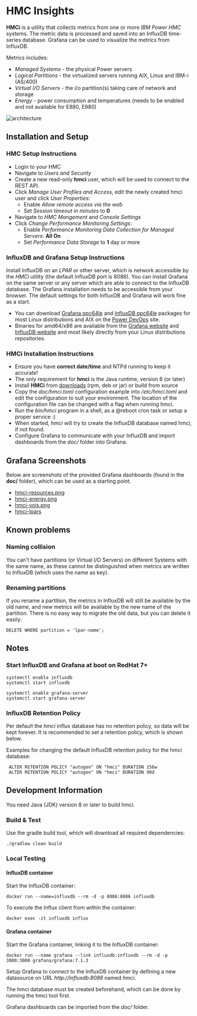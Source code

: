 # HMC Insights

**HMCi** is a utility that collects metrics from one or more *IBM Power HMC* systems. The metric data is processed and saved into an InfluxDB time-series database. Grafana can be used to visualize the metrics from InfluxDB.

Metrics includes:
- *Managed Systems* - the physical Power servers
- *Logical Partitions* - the virtualized servers running AIX, Linux and IBM-i (AS/400)
- *Virtual I/O Servers* - the i/o partition(s) taking care of network and storage
- *Energy* - power consumption and temperatures (needs to be enabled and not available for E880, E980)

![architecture](https://bitbucket.org/mnellemann/hmci/downloads/HMCi.png)

## Installation and Setup

### HMC Setup Instructions

- Login to your HMC
- Navigate to *Users and Security*
- Create a new read-only **hmci** user, which will be used to connect to the REST API.
- Click *Manage User Profiles and Access*, edit the newly created hmci user and click *User Properties*:
    - Enable *Allow remote access via the web*
    - Set *Session timeout in minutes* to **0**
- Navigate to *HMC Mangement* and *Console Settings*
- Click *Change Performance Monitoring Settings*:
    - Enable *Performance Monitoring Data Collection for Managed Servers*:  **All On**
    - Set *Performance Data Storage* to **1** day or more

### InfluxDB and Grafana Setup Instructions

Install InfluxDB on an *LPAR* or other server, which is network accessible by the *HMCi* utility (the default InfluxDB port is 8086). You can install Grafana on the same server or any server which are able to connect to the InfluxDB database. The Grafana installation needs to be accessible from your browser. The default settings for both InfluxDB and Grafana will work fine as a start.

- You can download [Grafana ppc64le](https://www.power-devops.com/grafana) and [InfluxDB ppc64le](https://www.power-devops.com/influxdb) packages for most Linux distributions and AIX on the [Power DevOps](https://www.power-devops.com/) site.
- Binaries for amd64/x86 are available from the [Grafana website](https://grafana.com/grafana/download) and [InfluxDB website](https://portal.influxdata.com/downloads/) and most likely directly from your Linux distributions repositories.

### HMCi Installation Instructions

- Ensure you have **correct date/time** and NTPd running to keep it accurate!
- The only requirement for **hmci** is the Java runtime, version 8 (or later)
- Install **HMCi** from [downloads](https://bitbucket.org/mnellemann/hmci/downloads/) (rpm, deb or jar) or build from source
- Copy the *doc/hmci.toml* configuration example into */etc/hmci.toml* and edit the configuration to suit your environment. The location of the configuration file can be changed with a flag when running hmci.
- Run the *bin/hmci* program in a shell, as a @reboot cron task or setup a proper service :)
- When started, *hmci* will try to create the InfluxDB database named hmci, if not found.
- Configure Grafana to communicate with your InfluxDB and import dashboards from the *doc/* folder into Grafana.


## Grafana Screenshots

Below are screenshots of the provided Grafana dashboards (found in the **doc/** folder), which can be used as a starting point.

- [hmci-resources.png](https://bitbucket.org/mnellemann/hmci/downloads/hmci-resources.png)
- [hmci-energy.png](https://bitbucket.org/mnellemann/hmci/downloads/hmci-energy.png)
- [hmci-vois.png](https://bitbucket.org/mnellemann/hmci/downloads/hmci-vios.png)
- [hmci-lpars](https://bitbucket.org/mnellemann/hmci/downloads/hmci-lpars.png)


## Known problems

### Naming collision

You can't have partitions (or Virtual I/O Servers) on different Systems with the same name, as these cannot be distinguished when metrics are
written to InfluxDB (which uses the name as key).

### Renaming partitions

If you rename a partition, the metrics in InfluxDB will still be available by the old name, and new metrics will be
available by the new name of the partition. There is no easy way to migrate the old data, but you can delete it easily:

    DELETE WHERE partition = 'lpar-name';


## Notes

### Start InfluxDB and Grafana at boot on RedHat 7+

    systemctl enable influxdb
    systemctl start influxdb

    systemctl enable grafana-server
    systemctl start grafana-server


### InfluxDB Retention Policy

Per default the *hmci* influx database has no retention policy, so data will be kept forever. It is recommended to set a retention policy, which is shown below.

Examples for changing the default InfluxDB retention policy for the hmci database:

     ALTER RETENTION POLICY "autogen" ON "hmci" DURATION 156w
     ALTER RETENTION POLICY "autogen" ON "hmci" DURATION 90d


## Development Information

You need Java (JDK) version 8 or later to build hmci.


### Build & Test

Use the gradle build tool, which will download all required dependencies:

    ./gradlew clean build


### Local Testing

#### InfluxDB container

Start the InfluxDB container:

    docker run --name=influxdb --rm -d -p 8086:8086 influxdb

To execute the Influx client from within the container:

    docker exec -it influxdb influx


#### Grafana container

Start the Grafana container, linking it to the InfluxDB container:

    docker run --name grafana --link influxdb:influxdb --rm -d -p 3000:3000 grafana/grafana:7.1.3

Setup Grafana to connect to the InfluxDB container by defining a new datasource on URL *http://influxdb:8086* named *hmci*.

The hmci database must be created beforehand, which can be done by running the hmci tool first.

Grafana dashboards can be imported from the *doc/* folder.
